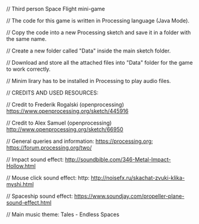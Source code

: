 // Third person Space Flight mini-game

// The code for this game is written in Processing language (Java Mode).

// Copy the code into a new Processing sketch and save it in a folder with the same name.

// Create a new folder called "Data" inside the main sketch folder.

// Download and store all the attached files into "Data" folder for the game to work correctly.

// Minim lirary has to be installed in Processing to play audio files.

// CREDITS AND USED RESOURCES:

// Credit to Frederik Rogalski (openprocessing) https://www.openprocessing.org/sketch/445916

// Credit to Alex Samuel (openprocessing) http://www.openprocessing.org/sketch/66950

// General queries and information: https://processing.org; https://forum.processing.org/two/

// Impact sound effect: http://soundbible.com/346-Metal-Impact-Hollow.html

// Mouse click sound effect: http: http://noisefx.ru/skachat-zvuki-klika-myshi.html

// Spaceship sound effect: https://www.soundjay.com/propeller-plane-sound-effect.html

// Main music theme: Tales - Endless Spaces

